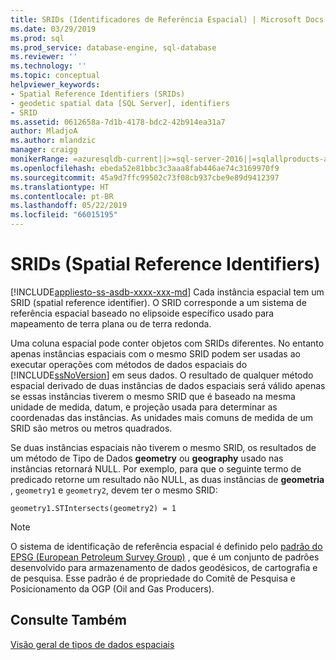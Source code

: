 ```yaml
---
title: SRIDs (Identificadores de Referência Espacial) | Microsoft Docs
ms.date: 03/29/2019
ms.prod: sql
ms.prod_service: database-engine, sql-database
ms.reviewer: ''
ms.technology: ''
ms.topic: conceptual
helpviewer_keywords:
- Spatial Reference Identifiers (SRIDs)
- geodetic spatial data [SQL Server], identifiers
- SRID
ms.assetid: 0612658a-7d1b-4178-bdc2-42b914ea31a7
author: MladjoA
ms.author: mlandzic
manager: craigg
monikerRange: =azuresqldb-current||>=sql-server-2016||=sqlallproducts-allversions||>=sql-server-linux-2017||=azuresqldb-mi-current
ms.openlocfilehash: ebeda52e81bbc3c3aaa8fab446ae74c3169970f9
ms.sourcegitcommit: 45a9d7ffc99502c73f08cb937cbe9e89d9412397
ms.translationtype: HT
ms.contentlocale: pt-BR
ms.lasthandoff: 05/22/2019
ms.locfileid: "66015195"
---
```

# <a name="spatial-reference-identifiers-srids"></a>SRIDs (Spatial Reference Identifiers)
[!INCLUDE[appliesto-ss-asdb-xxxx-xxx-md](../../includes/appliesto-ss-asdb-xxxx-xxx-md.md)]
  Cada instância espacial tem um SRID (spatial reference identifier). O SRID corresponde a um sistema de referência espacial baseado no elipsoide específico usado para mapeamento de terra plana ou de terra redonda.  
  
 Uma coluna espacial pode conter objetos com SRIDs diferentes. No entanto apenas instâncias espaciais com o mesmo SRID podem ser usadas ao executar operações com métodos de dados espaciais do [!INCLUDE[ssNoVersion](../../includes/ssnoversion-md.md)] em seus dados. O resultado de qualquer método espacial derivado de duas instâncias de dados espaciais será válido apenas se essas instâncias tiverem o mesmo SRID que é baseado na mesma unidade de medida, datum, e projeção usada para determinar as coordenadas das instâncias. As unidades mais comuns de medida de um SRID são metros ou metros quadrados.  
  
 Se duas instâncias espaciais não tiverem o mesmo SRID, os resultados de um método de Tipo de Dados **geometry** ou **geography** usado nas instâncias retornará NULL. Por exemplo, para que o seguinte termo de predicado retorne um resultado não NULL, as duas instâncias de **geometria** , `geometry1` e `geometry2`, devem ter o mesmo SRID:  
  
 `geometry1.STIntersects(geometry2) = 1`  
  
> [!NOTE]  
>  O sistema de identificação de referência espacial é definido pelo [padrão do EPSG (European Petroleum Survey Group)](https://go.microsoft.com/fwlink/?LinkId=99349) , que é um conjunto de padrões desenvolvido para armazenamento de dados geodésicos, de cartografia e de pesquisa. Esse padrão é de propriedade do Comitê de Pesquisa e Posicionamento da OGP (Oil and Gas Producers).  
  
## <a name="see-also"></a>Consulte Também  
 [Visão geral de tipos de dados espaciais](../../relational-databases/spatial/spatial-data-types-overview.md)  
  
  
